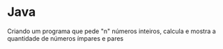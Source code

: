 # Java 

Criando um programa que pede "n" números inteiros, calcula e mostra a quantidade de números ímpares e pares
